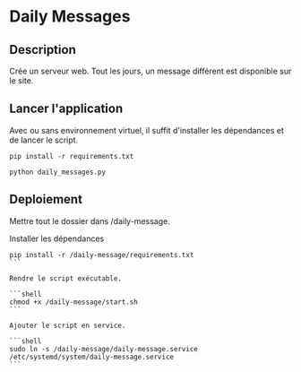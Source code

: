 # Daily Messages

## Description

Crée un serveur web.
Tout les jours, un message différent est disponible sur le site.

## Lancer l'application

Avec ou sans environnement virtuel, il suffit d'installer les dépendances et de lancer le script.

```shell
pip install -r requirements.txt

python daily_messages.py
```

## Deploiement

Mettre tout le dossier dans /daily-message.

Installer les dépendances
````
pip install -r /daily-message/requirements.txt
```

Rendre le script exécutable.

```shell
chmod +x /daily-message/start.sh
```

Ajouter le script en service.

```shell
sudo ln -s /daily-message/daily-message.service /etc/systemd/system/daily-message.service
```